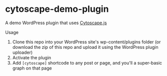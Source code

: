 # cytoscape-demo-plugin
A demo WordPress plugin that uses [Cytoscape.js](http://js.cytoscape.org)

Usage
1. Clone this repo into your WordPress site's wp-content/plugins folder (or download the zip of this repo and upload it using the WordPress plugin uploader)
2. Activate the plugin
3. Add `[cytoscape]` shortcode to any post or page, and you'll a super-basic graph on that page
